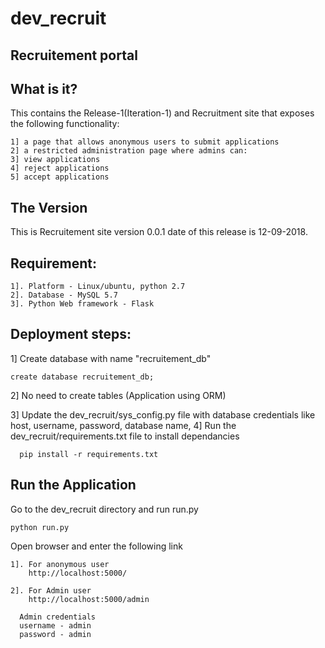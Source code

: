 # dev_recruit

Recruitement portal
-----------------

  What is it?
  -----------
  This contains the Release-1(Iteration-1) and
  Recruitment site that exposes the following functionality:
  
    1] a page that allows anonymous users to submit applications
    2] a restricted administration page where admins can:
    3] view applications
    4] reject applications
    5] accept applications


  The Version
  -------------
  This is Recruitement site version 0.0.1 date of this release is 12-09-2018.

  Requirement:
  ------------------
    1]. Platform - Linux/ubuntu, python 2.7
    2]. Database - MySQL 5.7
    3]. Python Web framework - Flask


  Deployment steps:
  ------------------
  1]  Create database with name "recruitement_db"

    create database recruitement_db;
        
  2]  No need to create tables (Application using ORM)

  3]  Update the dev_recruit/sys_config.py file with database credentials
      like host, username, password, database name, 
  4]  Run the dev_recruit/requirements.txt file to install dependancies 
      
      pip install -r requirements.txt 


  Run the Application
  --------------------
  Go to the dev_recruit directory and run run.py
  
    python run.py
  
  Open browser and enter the following link
  
    1]. For anonymous user
        http://localhost:5000/

    2]. For Admin user
        http://localhost:5000/admin

      Admin credentials
      username - admin
      password - admin
     
 
